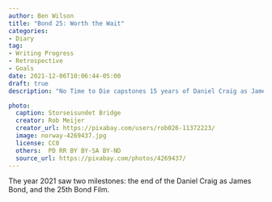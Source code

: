 ```yaml
---
author: Ben Wilson
title: "Bond 25: Worth the Wait"
categories:
- Diary
tag:
- Writing Progress
- Retrospective
- Goals
date: 2021-12-06T10:06:44-05:00
draft: true
description: "No Time to Die capstones 15 years of Daniel Craig as James Bond. Was the era worth it?"

photo:
  caption: Storseisundet Bridge
  creator: Rob Meijer
  creator_url: https://pixabay.com/users/rob026-11372223/
  image: norway-4269437.jpg
  license: CC0
  others:  PD RR BY BY-SA BY-ND
  source_url: https://pixabay.com/photos/4269437/
---
```


The year 2021 saw two milestones: the end of the Daniel Craig as James Bond, and the 25th Bond Film. 